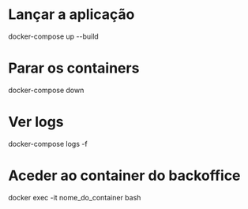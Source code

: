 # Lançar a aplicação

docker-compose up --build

# Parar os containers

docker-compose down

# Ver logs

docker-compose logs -f

# Aceder ao container do backoffice

docker exec -it nome_do_container bash
